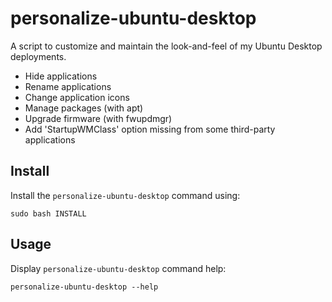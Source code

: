 # personalize-ubuntu-desktop
A script to customize and maintain the look-and-feel of my Ubuntu Desktop deployments.
- Hide applications
- Rename applications
- Change application icons
- Manage packages (with apt)
- Upgrade firmware (with fwupdmgr)
- Add 'StartupWMClass' option missing from some third-party applications

## Install
Install the `personalize-ubuntu-desktop` command using:
```shell
sudo bash INSTALL
```

## Usage
Display `personalize-ubuntu-desktop` command help:
```shell
personalize-ubuntu-desktop --help
```

